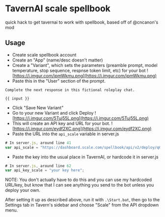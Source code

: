 # TavernAI scale spellbook
quick hack to get tavernai to work with spellbook, based off of @cncanon's mod


## Usage
- Create scale spellbook account
- Create an "App" (name/desc doesn't matter)
- Create a "Variant", which sets the parameters (preamble prompt, model temperature, stop sequence, respnse token limit, etc) for your bot
![https://i.imgur.com/ipmWkmu.png](https://i.imgur.com/ipmWkmu.png)
- Paste this in the "User" section of the prompt.
```
Complete the next response in this fictional roleplay chat.

{{ input }}
```
- Click "Save New Variant"
- Go to your new Variant and click Deploy
![https://i.imgur.com/5Tuj55L.png](https://i.imgur.com/5Tuj55L.png)
- This will create an API key and URL for your bot.
![https://i.imgur.com/eydf2XC.png](https://i.imgur.com/eydf2XC.png)
- Paste the URL into the `api_scale` variable in server.js
```javascript
# In server.js, around line 41
var api_scale = "https://dashboard.scale.com/spellbook/api/v2/deploy/q64278n"; // put your deployment URL here
```
- Paste the key into the usual place in TavernAI, or hardcode it in server.js
```javascript
# In server.js, around line 62
var api_key_scale = "your key here";
```

NOTE: You don't actually have to do this and you can use my hardcoded URL/key, but know that I can see anything you send to the bot unless you deploy your own.

After setting it up as described above, run it with `.\Start.bat`, then go to the Settings tab in Tavern's sidebar and choose "Scale" from the API dropdown menu.
